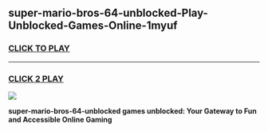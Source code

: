 
## super-mario-bros-64-unblocked-Play-Unblocked-Games-Online-1myuf
<h3>
<a href="https://premium76.site?title=super-mario-bros-64-unblocked&ref=25A">CLICK TO PLAY</a></h3>
<hr>

<h3>
<a href="https://premium76.site?title=super-mario-bros-64-unblocked&ref=25A">CLICK 2 PLAY</a>
  
</h3>

<a href="https://premium76.site?title=super-mario-bros-64-unblocked&ref=25A"><img src="https://clearcache.store/games.png"></a>


**super-mario-bros-64-unblocked games unblocked: Your Gateway to Fun and Accessible Online Gaming**
